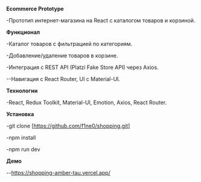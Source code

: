 **Ecommerce Prototype**

-Прототип интернет-магазина на React с каталогом товаров и корзиной.


**Функционал**

-Каталог товаров с фильтрацией по категориям.

-Добавление/удаление товаров в корзине.

-Интеграция с REST API (Platzi Fake Store API) через Axios.

--Навигация с React Router, UI с Material-UI.


**Технологии**

-React, Redux Toolkit, Material-UI, Emotion, Axios, React Router.


**Установка**

-git clone [https://github.com/f1ne0/shopping.git]

-npm install

-npm run dev


**Демо**

--https://shopping-amber-tau.vercel.app/
